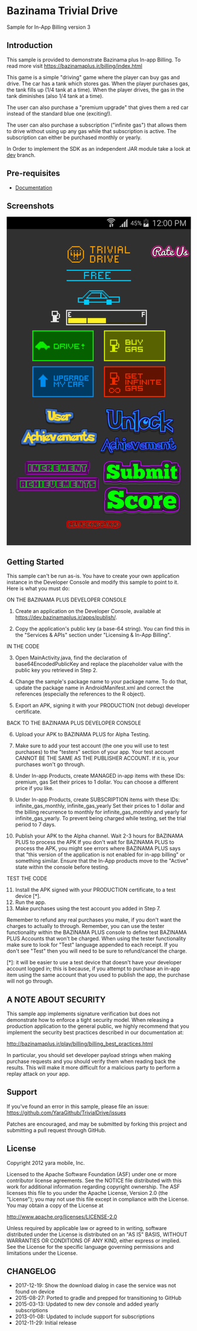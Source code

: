 Bazinama Trivial Drive
============

Sample for In-App Billing version 3

Introduction
------------

This sample is provided to demonstrate Bazinama plus In-app Billing. To read
more visit https://bazinamaplus.ir/billing/index.html

This game is a simple "driving" game where the player can buy gas
and drive. The car has a tank which stores gas. When the player purchases
gas, the tank fills up (1/4 tank at a time). When the player drives, the gas
in the tank diminishes (also 1/4 tank at a time).

The user can also purchase a "premium upgrade" that gives them a red car
instead of the standard blue one (exciting!).

The user can also purchase a subscription ("infinite gas") that allows them
to drive without using up any gas while that subscription is active. The
subscription can either be purchased monthly or yearly.

In Order to implement the SDK as an independent JAR module take a look at [dev](https://github.com/YaraGithub/TrivialDrive/tree/dev) branch.

Pre-requisites
--------------

- [Documentation](https://bazinamaplus.ir/billing/billing_overview.html)

Screenshots
-----------
![Screenshot1](playstore/screenshot1.png)

Getting Started
---------------

This sample can't be run as-is. You have to create your own
application instance in the Developer Console and modify this
sample to point to it. Here is what you must do:

ON THE BAZINAMA PLUS DEVELOPER CONSOLE

1. Create an application on the Developer Console, available at
   https://dev.bazinamaplus.ir/apps/publish/.

2. Copy the application's public key (a base-64 string). You can find this in
   the "Services & APIs" section under "Licensing & In-App Billing".

IN THE CODE

3. Open MainActivity.java, find the declaration of base64EncodedPublicKey and
   replace the placeholder value with the public key you retrieved in Step 2.

4. Change the sample's package name to your package name. To do that, update the
   package name in AndroidManifest.xml and correct the references (especially the
   references to the R object).

5. Export an APK, signing it with your PRODUCTION (not debug) developer certificate.

BACK TO THE BAZINAMA PLUS DEVELOPER CONSOLE

6. Upload your APK to BAZINAMA PLUS for Alpha Testing.

7. Make sure to add your test account (the one you will use to test purchases)
   to the "testers" section of your app. Your test account CANNOT BE THE SAME AS
   THE PUBLISHER ACCOUNT. If it is, your purchases won't go through.

8. Under In-app Products, create MANAGED in-app items with these IDs:
       premium, gas
   Set their prices to 1 dollar. You can choose a different price if you like.

9. Under In-app Products, create SUBSCRIPTION items with these IDs:
       infinite_gas_monthly, infinite_gas_yearly
   Set their prices to 1 dollar and the billing recurrence to monthly for
   infinite_gas_monthly and yearly for infinite_gas_yearly. To prevent being charged
   while testing, set the trial period to 7 days.

10. Publish your APK to the Alpha channel. Wait 2-3 hours for BAZINAMA PLUS to process the APK
   If you don't wait for BAZINAMA PLUS to process the APK, you might see errors where BAZINAMA PLUS
   says that "this version of the application is not enabled for in-app billing" or something
   similar. Ensure that the In-App products move to the "Active" state within the console before
   testing.

TEST THE CODE

11. Install the APK signed with your PRODUCTION certificate, to a
test device [*].
12. Run the app.
13. Make purchases using the test account you added in Step 7.

Remember to refund any real purchases you make, if you don't want the
charges to actually to through. Remember, you can use the tester functionality within
the BAZINAMA PLUS console to define test BAZINAMA PLUS Accounts that won't be charged.
When using the tester functionality make sure to look for "Test" language appended
to each receipt. If you don't see "Test" then you will need to be sure to refund/cancel
the charge.

[*]: it will be easier to use a test device that doesn't have your
developer account logged in; this is because, if you attempt to purchase
an in-app item using the same account that you used to publish the app,
the purchase will not go through.

A NOTE ABOUT SECURITY
---------------------

This sample app implements signature verification but does not demonstrate
how to enforce a tight security model. When releasing a production application
to the general public, we highly recommend that you implement the security best
practices described in our documentation at:

http://bazinamaplus.ir/play/billing/billing_best_practices.html

In particular, you should set developer payload strings when making purchase
requests and you should verify them when reading back the results. This will make
it more difficult for a malicious party to perform a replay attack on your app.

Support
-------
If you've found an error in this sample, please file an issue:
https://github.com/YaraGithub/TrivialDrive/issues

Patches are encouraged, and may be submitted by forking this project and
submitting a pull request through GitHub.

License
-------
Copyright 2012 yara mobile, Inc.

Licensed to the Apache Software Foundation (ASF) under one or more contributor
license agreements.  See the NOTICE file distributed with this work for
additional information regarding copyright ownership.  The ASF licenses this
file to you under the Apache License, Version 2.0 (the "License"); you may not
use this file except in compliance with the License.  You may obtain a copy of
the License at

  http://www.apache.org/licenses/LICENSE-2.0

Unless required by applicable law or agreed to in writing, software
distributed under the License is distributed on an "AS IS" BASIS, WITHOUT
WARRANTIES OR CONDITIONS OF ANY KIND, either express or implied.  See the
License for the specific language governing permissions and limitations under
the License.

CHANGELOG
---------
   - 2017-12-19: Show the download dialog in case the service was not found on device  
   - 2015-08-27: Ported to gradle and prepped for transitioning to GitHub
   - 2015-03-13: Updated to new dev console and added yearly subscriptions
   - 2013-01-08: Updated to include support for subscriptions
   - 2012-11-29: Initial release
